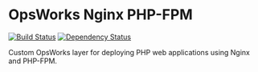 OpsWorks Nginx PHP-FPM
======================
[![Build Status](https://travis-ci.org/ctjp/opsworks-npf.svg)][travis]
[![Dependency Status](https://gemnasium.com/ctjp/opsworks-npf.svg)][gemnasium]

[travis]: https://travis-ci.org/ctjp/opsworks-npf
[gemnasium]: https://gemnasium.com/ctjp/opsworks-npf

Custom OpsWorks layer for deploying PHP web applications using Nginx and PHP-FPM.

